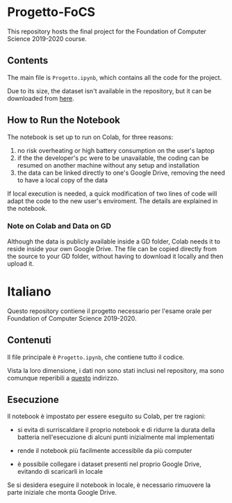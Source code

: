 # Progetto-FoCS
This repository hosts the final project for the Foundation of Computer Science 2019-2020 course.

## Contents
The main file is `Progetto.ipynb`, which contains all the code for the project.

Due to its size, the dataset isn't available in the repository, but it can be downloaded from [here](https://drive.google.com/file/d/1-tJtnIbo1Rt-F1XfoWGVkmBXiI-ciuRx/view "Kiva Dataset").

## How to Run the Notebook
The notebook is set up to run on Colab, for three reasons:
1. no risk overheating or high battery consumption on the user's laptop
1. if the the developer's pc were to be unavailable, the coding can be resumed on another machine without any setup and installation
1. the data can be linked directly to one's Google Drive, removing the need to have a local copy of the data

If local execution is needed, a quick modification of two lines of code will adapt the code to the new user's enviroment. The details are explained in the notebook.

### Note on Colab and Data on GD
Although the data is publicly available inside a GD folder, Colab needs it to reside inside your own Google Drive. The file can be copied directly from the source to your GD folder, without having to download it locally and then upload it.


# Italiano


Questo repository contiene il progetto necessario per l'esame orale per Foundation of Computer Science 2019-2020.

## Contenuti
Il file principale è `Progetto.ipynb`, che contiene tutto il codice.

Vista la loro dimensione, i dati non sono stati inclusi nel repository, ma sono comunque reperibili a [questo](https://drive.google.com/file/d/1-tJtnIbo1Rt-F1XfoWGVkmBXiI-ciuRx/view "Kiva Dataset") indirizzo.

## Esecuzione
Il notebook è impostato per essere eseguito su Colab, per tre ragioni:

- si evita di surriscaldare il proprio notebook e di ridurre la durata della batteria nell'esecuzione di alcuni punti inizialmente mal implementati

- rende il notebook più facilmente accessibile da più computer

- è possibile collegare i dataset presenti nel proprio Google Drive, evitando di scaricarli in locale

Se si desidera eseguire il notebook in locale, è necessario rimuovere la parte iniziale che monta Google Drive.
